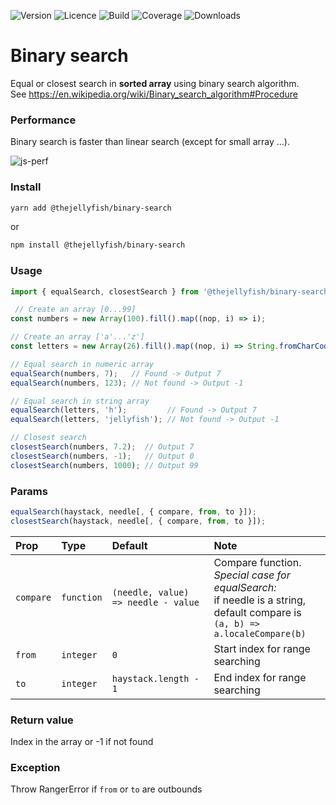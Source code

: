 ![Version](https://img.shields.io/npm/v/@thejellyfish/binary-search)
![Licence](https://img.shields.io/npm/l/@thejellyfish/binary-search)
![Build](https://img.shields.io/travis/thejellyfish/binary-search)
![Coverage](https://img.shields.io/codecov/c/github/thejellyfish/binary-search)
![Downloads](https://img.shields.io/npm/dt/@thejellyfish/binary-search)

# Binary search

Equal or closest search in **sorted array** using binary search algorithm.   
See https://en.wikipedia.org/wiki/Binary_search_algorithm#Procedure

### Performance

Binary search is faster than linear search (except for small array ...).

![js-perf](https://github.com/thejellyfish/binary-search/raw/master/js-perf.jpg)

### Install

```bash
yarn add @thejellyfish/binary-search
```

or

```bash
npm install @thejellyfish/binary-search
```

### Usage

```javascript
import { equalSearch, closestSearch } from '@thejellyfish/binary-search';

 // Create an array [0...99]
const numbers = new Array(100).fill().map((nop, i) => i);

// Create an array ['a'...'z']
const letters = new Array(26).fill().map((nop, i) => String.fromCharCode(97 + i));

// Equal search in numeric array
equalSearch(numbers, 7);   // Found -> Output 7
equalSearch(numbers, 123); // Not found -> Output -1

// Equal search in string array
equalSearch(letters, 'h');         // Found -> Output 7
equalSearch(letters, 'jellyfish'); // Not found -> Output -1

// Closest search
closestSearch(numbers, 7.2);  // Output 7
closestSearch(numbers, -1);   // Output 0
closestSearch(numbers, 1000); // Output 99
```

### Params

```javascript
equalSearch(haystack, needle[, { compare, from, to }]);
closestSearch(haystack, needle[, { compare, from, to }]);
```


| Prop      | Type       | Default                             | Note |
|:-----------|:------------|:-------------------------------------|:------|
| `compare` | `function` | `(needle, value) => needle - value` | Compare function. <br /><em>Special case for equalSearch:</em><br />if needle is a string, default compare is<br />`(a, b) => a.localeCompare(b)`
| `from`    | `integer`  | `0`                                 | Start index for range searching
| `to`      | `integer`  | `haystack.length - 1`               | End index for range searching


### Return value

Index in the array or -1 if not found

### Exception

Throw RangerError if `from` or `to` are outbounds   
